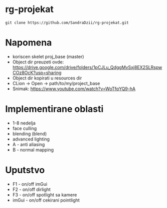 # rg-projekat
`git clone https://github.com/SandraDzii/rg-projekat.git`

# Napomena
* koriscen skelet proj_base (master)
* Object dir preuzeti ovde: https://drive.google.com/drive/folders/1pCJLu_QdggMvSxj8EX2SLRspwCOz8OcK?usp=sharing
* Object dir kopirati u resources dir
* CLion -> Open -> path/to/my/project_base
* Snimak: https://www.youtube.com/watch?v=WoTfqYQ9-hA

# Implementirane oblasti
* 1-8 nedelja
* face culling
* blending (blend)
* advanced lighting
* A - anti aliasing
* B - normal mapping

# Uputstvo
* F1 - on/off imGui
* F2 - on/off dirlight
* F3 - on/off spotlight sa kamere 
* imGui - on/off cekirani pointlight
